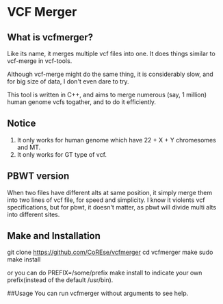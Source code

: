 # VCF Merger
## What is vcfmerger?
Like its name, it merges multiple vcf files into one. It does things similar to vcf-merge in vcf-tools.

Although vcf-merge might do the same thing, it is considerably slow, and for big size of data, I don't even dare to try.

This tool is written in C++, and aims to merge numerous (say, 1 million) human genome vcfs togather, and to do it efficiently.

## Notice
1. It only works for human genome which have 22 + X + Y chromesomes and MT.
2. It only works for GT type of vcf.

## PBWT version
When two files have different alts at same position, it simply merge them into two lines of vcf file, for speed and simplicity. I know it violents vcf specifications, but for pbwt, it doesn't matter, as pbwt will divide multi alts into different sites.

## Make and Installation
git clone https://github.com/CoREse/vcfmerger
cd vcfmerger
make
sudo make install

or you can do
PREFIX=/some/prefix make install
to indicate your own prefix(instead of the default /usr/bin).

##Usage
You can run vcfmerger without arguments to see help.
